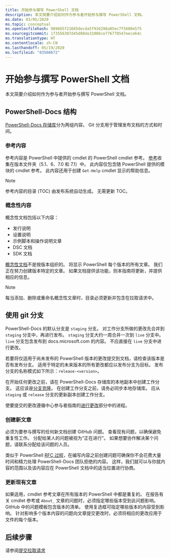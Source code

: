 ```yaml
---
title: 开始参与撰写 PowerShell 文档
description: 本文简要介绍如何作为参与者开始参与撰写 PowerShell 文档。
ms.date: 03/05/2020
ms.topic: conceptual
ms.openlocfilehash: 989605f21685decda5f916298a05ec7f5600e575
ms.sourcegitcommit: 173556307d45d88de31086ce776770547eece64c
ms.translationtype: HT
ms.contentlocale: zh-CN
ms.lasthandoff: 05/19/2020
ms.locfileid: "83560672"
---
```

# <a name="get-started-contributing-to-powershell-documentation"></a>开始参与撰写 PowerShell 文档

本文简要介绍如何作为参与者开始参与撰写 PowerShell 文档。

## <a name="powershell-docs-structure"></a>PowerShell-Docs 结构

[PowerShell-Docs 存储库][psdocs]分为两组内容。 Git 分支用于管理发布文档的方式和时间。

### <a name="reference-content"></a>参考内容

参考内容是 PowerShell 中提供的 cmdlet 的 PowerShell cmdlet 参考。
[参考][ref]收集在版本文件夹（5.1、6、7.0 和 7.1）中。 此内容仅包含随 PowerShell 提供的模块的 cmdlet 参考。 此内容还用于创建 `Get-Help` cmdlet 显示的帮助信息。

> [!NOTE]
> 参考内容的目录 (TOC) 由发布系统自动生成。 无需更新 TOC。

### <a name="conceptual-content"></a>概念性内容

概念性文档包括以下内容：

- 发行说明
- 设置说明
- 示例脚本和操作说明文章
- DSC 文档
- SDK 文档

[概念性文档][conceptual]不是按版本组织的。 将显示 PowerShell 每个版本的所有文章。 我们正在努力创建版本特定的文章。 如果文档提供该功能，则本指南将更新，并提供相应的信息。

> [!NOTE]
> 每当添加、删除或重命名概念性文章时，目录必须更新并包含在拉取请求中。

## <a name="using-git-branches"></a>使用 git 分支

PowerShell-Docs 的默认分支是 `staging` 分支。 对工作分支所做的更改先合并到 `staging` 分支中，再进行发布。 `staging` 分支大约一周合并一次到 `live` 分支中。 `live` 分支包含发布到 docs.microsoft.com 的内容。 不应直接在 `live` 分支中进行更改。

若要将仅适用于尚未发布的 PowerShell 版本的更改提交到文档，请检查该版本是否有发布分支。 适用于特定的未来版本的所有更改都应以发布分支为目标。 发布分支的名称模式如下所示：`release-<version>`。

在开始任何更改之前，请在 PowerShell-Docs 存储库的本地副本中创建工作分支。 这应该是[分支克隆][fork]。 在创建工作分支之前，请务必同步本地存储库。 应从 `staging` 或 `release` 分支的更新副本创建工作分支。

使要提交的更改遵循中心参与者指南的[进行更改][making-changes]部分中的进程。

### <a name="creating-new-articles"></a>创建新文章

必须为要参与撰写的任何新文档创建 GitHub 问题。 查看现有问题，以确保避免重复性工作。 分配给某人的问题被视为“正在进行”。 如果想要协作解决某个问题，请联系分配给该问题的人员。

类似于 PowerShell [RFC 过程][rfc]，在编写内容之前创建问题可确保你不会花费大量时间和精力处理 PowerShell-Docs 团队拒绝的内容。 这样，我们就可以与你就内容的范围以及该内容应在 PowerShell 文档中的适当位置进行协商。

### <a name="updating-existing-articles"></a>更新现有文章

如果适用，cmdlet 参考文章在所有版本的 PowerShell 中都是重复的。 在报告有关 cmdlet 参考或 `About_` 文章的问题时，必须指定哪些版本受到此问题影响。 GitHub 中的问题模板包含版本的清单。 使用复选框可指定哪些版本的内容受到影响。 针对影响多个版本内容的问题向文章提交更改时，必须将相应的更改应用于文件的每个版本。

## <a name="next-steps"></a>后续步骤

请参阅[提交拉取请求](pull-requests.md)

<!--link refs-->
[conceptual]: https://github.com/MicrosoftDocs/PowerShell-Docs/tree/staging/reference/docs-conceptual
[fork]: /contribute/get-started-setup-local#fork-the-repository
[making-changes]: /contribute/how-to-write-workflows-major#making-your-changes
[psdocs]: https://github.com/MicrosoftDocs/PowerShell-Docs
[ref]: https://github.com/MicrosoftDocs/PowerShell-Docs/tree/staging/reference
[rfc]: https://github.com/PowerShell/powershell-rfc/blob/master/RFC0000-RFC-Process.md
